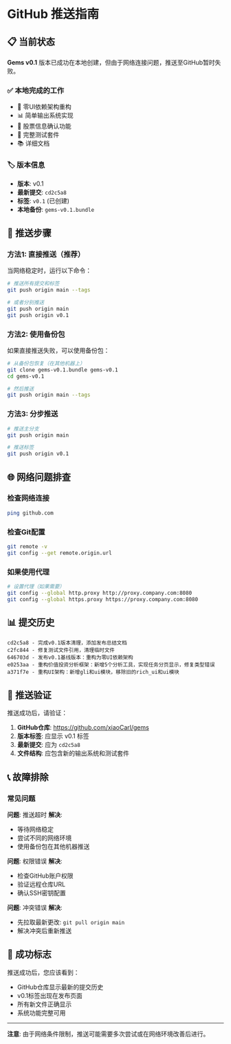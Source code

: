 # GitHub 推送指南

## 📋 当前状态

**Gems v0.1** 版本已成功在本地创建，但由于网络连接问题，推送至GitHub暂时失败。

### ✅ 本地完成的工作
- 🚀 零UI依赖架构重构
- 📊 简单输出系统实现
- 🎯 股票信息确认功能
- 🧪 完整测试套件
- 📚 详细文档

### 🏷️ 版本信息
- **版本**: v0.1
- **最新提交**: `cd2c5a8`
- **标签**: `v0.1` (已创建)
- **本地备份**: `gems-v0.1.bundle`

## 🔄 推送步骤

### 方法1: 直接推送（推荐）
当网络稳定时，运行以下命令：

```bash
# 推送所有提交和标签
git push origin main --tags

# 或者分别推送
git push origin main
git push origin v0.1
```

### 方法2: 使用备份包
如果直接推送失败，可以使用备份包：

```bash
# 从备份包恢复（在其他机器上）
git clone gems-v0.1.bundle gems-v0.1
cd gems-v0.1

# 然后推送
git push origin main --tags
```

### 方法3: 分步推送
```bash
# 推送主分支
git push origin main

# 推送标签
git push origin v0.1
```

## 🌐 网络问题排查

### 检查网络连接
```bash
ping github.com
```

### 检查Git配置
```bash
git remote -v
git config --get remote.origin.url
```

### 如果使用代理
```bash
# 设置代理（如果需要）
git config --global http.proxy http://proxy.company.com:8080
git config --global https.proxy https://proxy.company.com:8080
```

## 📊 提交历史

```
cd2c5a8 - 完成v0.1版本清理，添加发布总结文档
c2fc844 - 修复测试文件引用，清理临时文件  
646703d - 发布v0.1基线版本：重构为零UI依赖架构
e0253aa - 重构价值投资分析框架：新增5个分析工具，实现任务分页显示，修复类型错误
a371f7e - 重构UI架构：新增gli和ui模块，移除旧的rich_ui和ui模块
```

## 🎯 推送验证

推送成功后，请验证：

1. **GitHub仓库**: https://github.com/xiaoCarl/gems
2. **版本标签**: 应显示 v0.1 标签
3. **最新提交**: 应为 `cd2c5a8`
4. **文件结构**: 应包含新的输出系统和测试套件

## 📞 故障排除

### 常见问题

**问题**: 推送超时
**解决**: 
- 等待网络稳定
- 尝试不同的网络环境
- 使用备份包在其他机器推送

**问题**: 权限错误
**解决**:
- 检查GitHub账户权限
- 验证远程仓库URL
- 确认SSH密钥配置

**问题**: 冲突错误
**解决**:
- 先拉取最新更改: `git pull origin main`
- 解决冲突后重新推送

## 🎉 成功标志

推送成功后，您应该看到：

- GitHub仓库显示最新的提交历史
- v0.1标签出现在发布页面
- 所有新文件正确显示
- 系统功能完整可用

---

**注意**: 由于网络条件限制，推送可能需要多次尝试或在网络环境改善后进行。